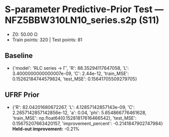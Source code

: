 # S-parameter Predictive-Prior Test — NFZ5BBW310LN10_series.s2p (S11)
- Z0: 50.00 Ω
- Train points: 320  |  Test points: 81

## Baseline
- {'model': 'RLC series -> Γ', 'R': 88.35294117647058, 'L': 3.4000000000000007e-09, 'C': 2.44e-12, 'train_MSE': 0.15262184744579824, 'test_MSE': 0.15641705509279705}

## UFRF Prior
- {'R': 82.04201680672267, 'L': 4.12857142857143e-09, 'C': 2.2657142857142856e-12, 'a': 0.04, 'phi': 5.654866776461628, 'train_MSE': np.float64(0.15281817616466542), 'test_MSE': 0.15675207663420157, 'improvement_percent': -0.2141847902747984}
**Held-out improvement:** -0.21%